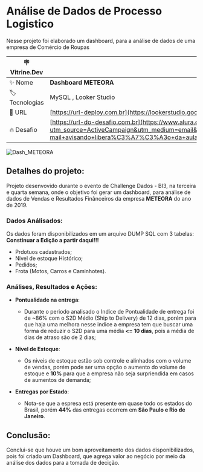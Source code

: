 # Análise de Dados de Processo Logistico
Nesse projeto foi elaborado um dashboard, para a análise de dados de uma empresa de Comércio de Roupas

| :placard: Vitrine.Dev |     |
| -------------  | --- |
| :sparkles: Nome        | **Dashboard METEORA**
| :label: Tecnologias | MySQL , Looker Studio
| :rocket: URL         | [https://url-deploy.com.br](https://lookerstudio.google.com/reporting/825e9385-7724-4bd0-8596-631eae536bf6)
| :fire: Desafio     | [https://url-do-desafio.com.br](https://www.alura.com.br/challenges/bi-3/semana-02-logistica-dados?utm_source=ActiveCampaign&utm_medium=email&utm_content=%5BChallenge+BI%5D+Segunda+semana+liberada+%F0%9F%94%93&utm_campaign=%5BCHALLANGE%5D+%28BI+-+3%C2%AA+ed+%29+E-mail+avisando+libera%C3%A7%C3%A3o+da+aula+02++%2B+convite+live+github+e+vitrine+dev&vgo_ee=XeSQUVxQ5FjtnhoN82fSjLL2i6qUZ1fmBw2oCIdQKjLTlxM%3D%3AUwOdxbxreA22RkVsNdYHXW71x7a90J1E)

<!-- Inserir imagem com a #vitrinedev ao final do link -->
![Dash_METEORA](https://github.com/Ricardinho146/ALURA_CHALLENGE_BI3_SEMANA_3-4/assets/64876358/eaf5b4bb-d329-4ac3-a470-ba7e5f9dc11f#vitrinedev)


## Detalhes do projeto:

Projeto desenvovido durante o evento de Challenge Dados - BI3, na terceira e quarta semana, onde o objetivo foi gerar um dashboard, para análise de dados de Vendas e Resultados Finânceiros da empresa **METEORA** do ano de 2019.

### Dados Análisados:

Os dados foram disponibilizados em um arquivo DUMP SQL com 3 tabelas:
**Constinuar a Edição a partir daqui!!!**
* Prdotuos cadastrados;
* Nivel de estoque Histórico;
* Pedidos;
* Frota (Motos, Carros e Caminhotes).

### Análises, Resultados e Ações:

* **Pontualidade na entrega**:
  * Durante o periodo analisado o Indice de Pontualidade de entrega foi de ~86% com o S2D Médio (Ship to Delivery) de 12 dias, porém para que haja uma melhora nesse indice a empresa tem que buscar uma forma de reduzir o S2D para uma média **<= 10 dias**, pois a média de dias de atraso são de 2 dias;

* **Nivel de Estoque**:
  * Os niveis de estoque estão sob controle e alinhados com o volume de vendas, porém pode ser uma opção o aumento do volume de estoque e **10%** para que a empresa não seja surpriendida em casos de aumentos de demanda;
  
* **Entregas por Estado**:
  * Nota-se que a espresa está presente em quase todo os estados do Brasil, porém **44%** das entregas ocorrem em **São Paulo e Rio de Janeiro**.

## Conclusão:

Conclui-se que houve um bom aproveitamento dos dados disponibilizados, pois foi criado um Dashboard, que agrega valor ao negócio por meio  da análise dos dados para a tomada de decição.

